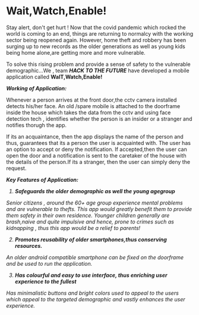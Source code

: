# Wait,Watch,Enable!

Stay alert, don't get hurt ! Now that the covid pandemic which rocked the world is coming to an end, things are returning to normalcy with the working sector being reopened again.
However, home theft and robbery has been surging up to new records as the older generations as well as young kids being home alone,are getting more and more vulnerable. 

To solve this rising problem and provide a sense of safety to the vulnerable demographic...We , team <B><i>HACK TO THE FUTURE</B></i> have developed a mobile application called <b>WaIT,Watch,Enable!</b>

<b><i> Working of Application:</b></i>

Whenever a person arrives at the front door,the cctv camera installed detects his/her face. An old /spare mobile is attached to the doorframe inside the house which takes the data from the cctv and using face detection tech , identifies whether the person is an insider or a stranger and notifies thorugh the app.

If its an acquaintance, then the app displays the name of the person and thus, guarantees that its a person the user is acquainted with. The user has an option to accept or deny the notification. If accepted,then the user can open the door and a notification is sent to the caretaker of the house with the details of the person.If its a stranger, then the user can simply deny the request.

<b><i> Key Features of Application: </b></u>
1) **Safeguards the older demographic as well the young agegroup**
    
Senior citizens , around the 60+ age group experience mental problems and are vulnerable to thefts. This app would greatly benefit them to provide them safety in their own residence.
        Younger children generally are brash,naive and quite impulsive and hence, prone to crimes such as kidnapping , thus this app would be a relief to parents!
        
2) **Promotes reusability of older smartphones,thus conserving resources.**

An older android compatible smartphone can be fixed on the doorframe and be used to run the application.  
    
3) **Has colourful and easy to use interface, thus enriching user experience to the fullest**
     
Has minimalistic buttons and bright colors used to appeal to the users which appeal to the targeted demographic and vastly enhances the user experience.       
        
   
